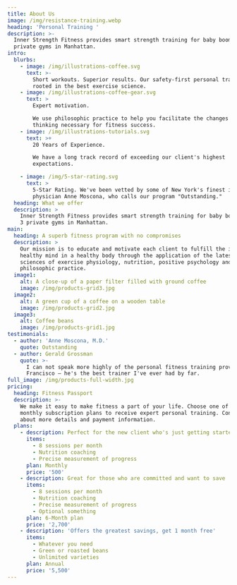 ```yaml
---
title: About Us
image: /img/resistance-training.webp
heading: 'Personal Training '
description: >-
  Inner Strength Fitness provides smart strength training for baby boomers at 3
  private gyms in Manhattan.
intro:
  blurbs:
    - image: /img/illustrations-coffee.svg
      text: >-
        Short workouts. Superior results. Our safety-first personal training is
        rooted in the best exercise science.
    - image: /img/illustrations-coffee-gear.svg
      text: >
        Expert motivation.

        We use philosophic practice to help you facilitate the changes to your
        thinking necessary for fitness success. 
    - image: /img/illustrations-tutorials.svg
      text: >+
        20 Years of Experience.

        We have a long track record of exceeding our client's highest
        expectations. 

    - image: /img/5-star-rating.svg
      text: >
        5-Star Rating. We've been vetted by some of New York's finest including
        physician Anne Moscona, who calls our program "Outstanding."
  heading: What we offer
  description: >
    Inner Strength Fitness provides smart strength training for baby boomers at
    3 private gyms in Manhattan.
main:
  heading: A superb fitness program with no compromises
  description: >
    Our mission is to educate and motivate each client to fulfill the ideal of a
    healthy mind in a healthy body through the application of the latest in the
    sciences of exercise physiology, nutrition, positive psychology and
    philosophic practice.
  image1:
    alt: A close-up of a paper filter filled with ground coffee
    image: /img/products-grid3.jpg
  image2:
    alt: A green cup of a coffee on a wooden table
    image: /img/products-grid2.jpg
  image3:
    alt: Coffee beans
    image: /img/products-grid1.jpg
testimonials:
  - author: 'Anne Moscona, M.D.'
    quote: Outstanding
  - author: Gerald Grossman
    quote: >-
      I can not speak more highly of the personal fitness training provided by
      Francisco – he's the best trainer I've ever had by far.
full_image: /img/products-full-width.jpg
pricing:
  heading: Fitness Passport
  description: >-
    We make it easy to make fitness a part of your life. Choose one of our
    monthly subscription plans to receive expert personal training. Contact us
    about more details and payment information.
  plans:
    - description: Perfect for the new client who's just getting started
      items:
        - 8 sessions per month
        - Nutrition coaching
        - Precise measurement of progress
      plan: Monthly
      price: '500'
    - description: Great for those who are committed and want to save
      items:
        - 8 sessions per month
        - Nutrition coaching
        - Precise measurement of progress
        - Optional something
      plan: 6-Month plan
      price: '2,700'
    - description: 'Offers the greatest savings, get 1 month free'
      items:
        - Whatever you need
        - Green or roasted beans
        - Unlimited varieties
      plan: Annual
      price: '5,500'
---
```


